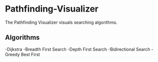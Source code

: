 # Pathfinding-Visualizer
The Pathfinding Visualizer visuals searching algorithms. 
## Algorithms
-Dijkstra 
-Breadth First Search
-Depth First Search
-Bidirectional Search
-Greedy Best First
